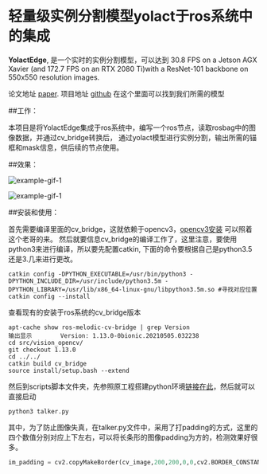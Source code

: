 # 轻量级实例分割模型yolact于ros系统中的集成

**YolactEdge**, 是一个实时的实例分割模型，可以达到 30.8 FPS on a Jetson AGX Xavier (and 172.7 FPS on an RTX 2080 Ti)with a ResNet-101 backbone on 550x550 resolution images. 

论文地址 [paper](https://arxiv.org/abs/2012.12259).
项目地址 [github](https://github.com/haotian-liu/yolact_edge)  在这个里面可以找到我们所需的模型

##工作：

本项目是将YolactEdge集成于ros系统中，编写一个ros节点，读取rosbag中的图像数据，并通过cv_bridge转换后， 通过yolact模型进行实例分割，输出所需的锚框和mask信息，供后续的节点使用。

##效果：

![example-gif-1](https://github.com/Clouds1997/lactege_with_ros/blob/main/data/yolact_edge_example_1.gif)

![example-gif-1](https://github.com/Clouds1997/lactege_with_ros/blob/main/data/yolact_edge_example_2.gif)


##安装和使用：

首先需要编译里面的cv_bridge，这就依赖于opencv3，[opencv3安装](https://blog.csdn.net/public669/article/details/99044895) 可以照着这个老哥的来。
然后就要信息cv_bridge的编译工作了，这里注意，要使用python3来进行编译，所以要先配置catkin, 下面的命令要根据自己是python3.5还是3.几来进行更改。
 ```Shell
catkin config -DPYTHON_EXECUTABLE=/usr/bin/python3 -DPYTHON_INCLUDE_DIR=/usr/include/python3.5m -DPYTHON_LIBRARY=/usr/lib/x86_64-linux-gnu/libpython3.5m.so #寻找对应位置
catkin config --install
   ```

查看现有的安装于ros系统的cv_bridge版本
 ```Shell
apt-cache show ros-melodic-cv-bridge | grep Version
输出显示        Version: 1.13.0-0bionic.20210505.032238
cd src/vision_opencv/
git checkout 1.13.0
cd ../../
catkin build cv_bridge
source install/setup.bash --extend
   ```

然后到scripts脚本文件夹，先参照原工程搭建python环境[链接在此](https://github.com/haotian-liu/yolact_edge/blob/master/INSTALL.md)，然后就可以直接启动
 ``` Shell
python3 talker.py
 ``` 

其中，为了防止图像失真，在talker.py文件中，采用了打padding的方式，这里的四个数值分别对应上下左右，可以将长条形的图像padding为方的，检测效果好很多。
 ``` Python
im_padding = cv2.copyMakeBorder(cv_image,200,200,0,0,cv2.BORDER_CONSTANT,value=[0,0,0])
 ``` 
